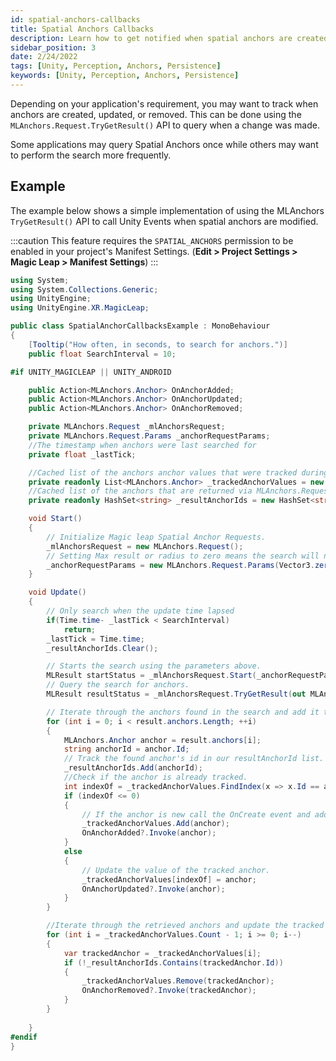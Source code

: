 ```yaml
---
id: spatial-anchors-callbacks
title: Spatial Anchors Callbacks
description: Learn how to get notified when spatial anchors are created, added or removed.
sidebar_position: 3
date: 2/24/2022
tags: [Unity, Perception, Anchors, Persistence]
keywords: [Unity, Perception, Anchors, Persistence]
---
```


Depending on your application's requirement, you may want to track when anchors are created, updated, or removed. This can be done using the `MLAnchors.Request.TryGetResult()` API to query when a change was made.

Some applications may query Spatial Anchors once while others may want to perform the search more frequently.

## Example

The example below shows a simple implementation of using the MLAnchors `TryGetResult()` API to call Unity Events when spatial anchors are modified.

:::caution
This feature requires the `SPATIAL_ANCHORS` permission to be enabled in your project's Manifest Settings. (**Edit > Project Settings > Magic Leap > Manifest Settings**)
:::

```csharp showLineNumbers
using System;
using System.Collections.Generic;
using UnityEngine;
using UnityEngine.XR.MagicLeap;

public class SpatialAnchorCallbacksExample : MonoBehaviour
{
    [Tooltip("How often, in seconds, to search for anchors.")]
    public float SearchInterval = 10;

#if UNITY_MAGICLEAP || UNITY_ANDROID

    public Action<MLAnchors.Anchor> OnAnchorAdded;
    public Action<MLAnchors.Anchor> OnAnchorUpdated;
    public Action<MLAnchors.Anchor> OnAnchorRemoved;

    private MLAnchors.Request _mlAnchorsRequest;
    private MLAnchors.Request.Params _anchorRequestParams;
    //The timestamp when anchors were last searched for
    private float _lastTick;

    //Cached list of the anchors anchor values that were tracked during the last search.
    private readonly List<MLAnchors.Anchor> _trackedAnchorValues = new List<MLAnchors.Anchor>();
    //Cached list of the anchors that are returned via MLAnchors.Request.TryGetResult()
    private readonly HashSet<string> _resultAnchorIds = new HashSet<string>();

    void Start()
    {
        // Initialize Magic leap Spatial Anchor Requests.
        _mlAnchorsRequest = new MLAnchors.Request();
        // Setting Max result or radius to zero means the search will not be constrained.
        _anchorRequestParams = new MLAnchors.Request.Params(Vector3.zero, 0, 0, false);
    }

    void Update()
    {
        // Only search when the update time lapsed 
        if(Time.time- _lastTick < SearchInterval)
            return;
        _lastTick = Time.time;
        _resultAnchorIds.Clear();

        // Starts the search using the parameters above.
        MLResult startStatus = _mlAnchorsRequest.Start(_anchorRequestParams);
        // Query the search for anchors.
        MLResult resultStatus = _mlAnchorsRequest.TryGetResult(out MLAnchors.Request.Result result);

        // Iterate through the anchors found in the search and add it to the current anchor list.
        for (int i = 0; i < result.anchors.Length; ++i)
        {
            MLAnchors.Anchor anchor = result.anchors[i];
            string anchorId = anchor.Id;
            // Track the found anchor's id in our resultAnchorId list.
            _resultAnchorIds.Add(anchorId);
            //Check if the anchor is already tracked.
            int indexOf = _trackedAnchorValues.FindIndex(x => x.Id == anchorId);
            if (indexOf <= 0)
            {
                // If the anchor is new call the OnCreate event and add it to our list.
                _trackedAnchorValues.Add(anchor);
                OnAnchorAdded?.Invoke(anchor);
            }
            else 
            {
                // Update the value of the tracked anchor.
                _trackedAnchorValues[indexOf] = anchor;
                OnAnchorUpdated?.Invoke(anchor);
            }
        }

        //Iterate through the retrieved anchors and update the tracked anchors list
        for (int i = _trackedAnchorValues.Count - 1; i >= 0; i--)
        {
            var trackedAnchor = _trackedAnchorValues[i];
            if (!_resultAnchorIds.Contains(trackedAnchor.Id))
            {
                _trackedAnchorValues.Remove(trackedAnchor);
                OnAnchorRemoved?.Invoke(trackedAnchor);
            }
        }
        
    }
#endif
}
```

